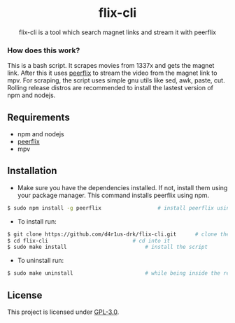 <h1 align="center">flix-cli</h1>
<p align="center">flix-cli is a tool which search magnet links and stream it with peerflix</p>

### How does this work?

This is a bash script. It scrapes movies from 1337x and gets the magnet link.
After this it uses [peerflix](https://github.com/mafintosh/peerflix) to stream the video from the magnet link to mpv.
For scraping, the script uses simple gnu utils like sed, awk, paste, cut. Rolling release distros are recommended to install the lastest version of npm and nodejs.

## Requirements

* npm and nodejs
* [peerflix](https://github.com/mafintosh/peerflix)
* mpv

## Installation
* Make sure you have the dependencies installed. If not, install them using your package manager. This command installs peerflix using npm.
```sh
$ sudo npm install -g peerflix					# install peerflix using npm
```
* To install run:
```sh
$ git clone https://github.com/d4r1us-drk/flix-cli.git 		# clone the repo
$ cd flix-cli 							# cd into it
$ sudo make install 						# install the script
```
* To uninstall run:
```sh
$ sudo make uninstall 						# while being inside the repo
```

## License
This project is licensed under [GPL-3.0](https://raw.githubusercontent.com/Illumina/licenses/master/gpl-3.0.txt).
